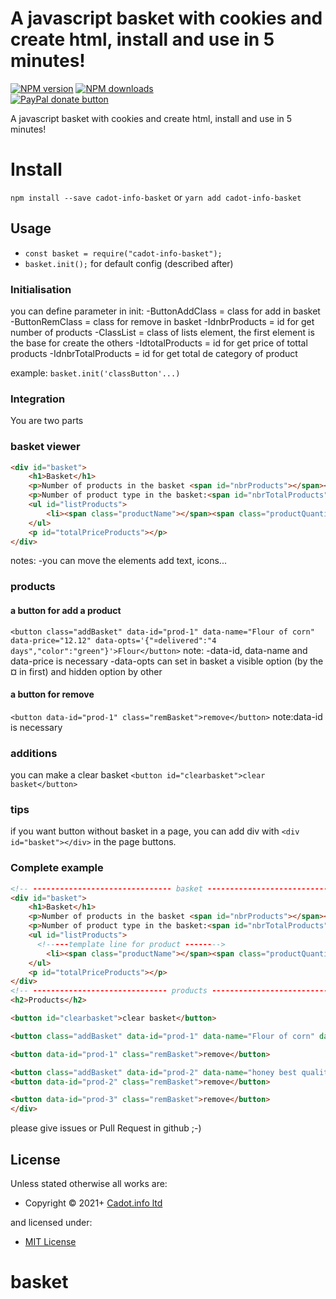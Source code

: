 <!-- TITLE/ -->

<h1>A javascript basket with cookies and create html, install and use in 5 minutes!</h1>

<!-- /TITLE -->

<!-- BADGES/ -->

<span class="badge-npmversion"><a href="https://npmjs.org/package/cadot-info-basket" title="View this project on NPM"><img src="https://img.shields.io/npm/v/cadot-info-basket.svg" alt="NPM version" /></a></span>
<span class="badge-npmdownloads"><a href="https://npmjs.org/package/cadot-info-basket" title="View this project on NPM"><img src="https://img.shields.io/npm/dm/cadot-info-basket.svg" alt="NPM downloads" /></a></span>
<br class="badge-separator" />
<span class="badge-paypal"><a href="https://www.paypal.com/donate?hosted_button_id=E9S29AEA3HGXQ" title="Donate to this project using Paypal"><img src="https://img.shields.io/badge/paypal-donate-yellow.svg" alt="PayPal donate button" /></a></span>


<!-- /BADGES -->


<!-- DESCRIPTION/ -->

A javascript basket with cookies and create html, install and use in 5 minutes!

<!-- /DESCRIPTION -->

# Install

`npm install --save cadot-info-basket`
or
`yarn add cadot-info-basket`

## Usage

- `const basket = require("cadot-info-basket");`
- `basket.init();` for default config (described after)

### Initialisation

you can define parameter in init:
-ButtonAddClass = class for add in basket
-ButtonRemClass = class for remove in basket
-IdnbrProducts = id for get number of products
-ClassList = class of lists element, the first element is the base for create the others
-IdtotalProducts = id for get price of tottal products
-IdnbrTotalProducts = id for get total de category of product

example:
`basket.init('classButton'...)`

### Integration
You are two parts
### basket viewer
```html
<div id="basket">
    <h1>Basket</h1>
    <p>Number of products in the basket <span id="nbrProducts"></span></p>
    <p>Number of product type in the basket:<span id="nbrTotalProducts"></span></p>
    <ul id="listProducts">
        <li><span class="productName"></span><span class="productQuantity"></span><span class="productOpts"></span><span class="productPrice"></span></li>
    </ul>
    <p id="totalPriceProducts"></p>
</div>
```
notes:
  -you can move the elements add text, icons...

### products

#### a button for add a product
`<button class="addBasket" data-id="prod-1" data-name="Flour of corn" data-price="12.12" data-opts='{"¤delivered":"4 days","color":"green"}'>Flour</button>`
note:
-data-id, data-name and data-price  is necessary
-data-opts can set in basket a visible option (by the ¤ in first) and hidden option by other

#### a button for remove
`<button data-id="prod-1" class="remBasket">remove</button>`
note:data-id is necessary

### additions
you can make a clear basket
`<button id="clearbasket">clear basket</button>`

### tips
if you want button without basket in a page, you can add div with `<div id="basket"></div>` in the page buttons.

### Complete example

```html
<!-- ------------------------------- basket -------------------------------- -->
<div id="basket">
    <h1>Basket</h1>
    <p>Number of products in the basket <span id="nbrProducts"></span></p>
    <p>Number of product type in the basket:<span id="nbrTotalProducts"></span></p>
    <ul id="listProducts">
      <!-----template line for product -------->
        <li><span class="productName"></span><span class="productQuantity"></span><span class="productOpts"></span><span class="productPrice"></span></li>
    </ul>
    <p id="totalPriceProducts"></p>
</div>
<!-- ------------------------------ products ------------------------------- -->
<h2>Products</h2>

<button id="clearbasket">clear basket</button>

<button class="addBasket" data-id="prod-1" data-name="Flour of corn" data-price="12.12" data-opts='{"¤delivered":"4 days","color":"green"}'>Flour</button>

<button data-id="prod-1" class="remBasket">remove</button>

<button class="addBasket" data-id="prod-2" data-name="honey best quality" data-price="3.33" data-opts='{"¤delivered":"Immediatly","color":"red"}'>honey</button>
<button data-id="prod-2" class="remBasket">remove</button>

<button data-id="prod-3" class="remBasket">remove</button>
</div>
```


please give issues or Pull Request in github ;-)

<!-- LICENSE/ -->

<h2>License</h2>

Unless stated otherwise all works are:

<ul><li>Copyright &copy; 2021+ <a href="https://cadot.info">Cadot.info ltd</a></li></ul>

and licensed under:

<ul><li><a href="http://spdx.org/licenses/MIT.html">MIT License</a></li></ul>

<!-- /LICENSE -->


# basket
